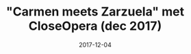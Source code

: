 ---
title: "\"Carmen meets Zarzuela\" met CloseOpera (dec 2017)"
layout: gallery
date: 2017-12-04
thumbnail : 25189058_778750898938525_2191541903914203700_o.jpg
copyright: "Ben Vanslembrouck"
---